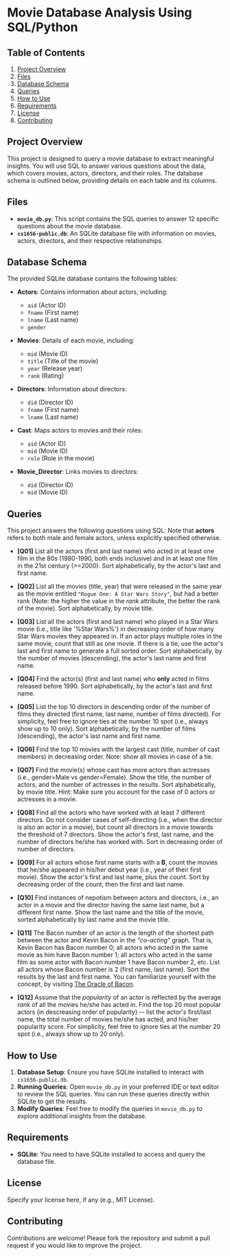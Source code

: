 # Movie Database Analysis Using SQL/Python

## Table of Contents

1. [Project Overview](#project-overview)
2. [Files](#files)
3. [Database Schema](#database-schema)
4. [Queries](#queries)
5. [How to Use](#how-to-use)
6. [Requirements](#requirements)
7. [License](#license)
8. [Contributing](#contributing)

## Project Overview

This project is designed to query a movie database to extract meaningful insights. You will use SQL to answer various questions about the data, which covers movies, actors, directors, and their roles. The database schema is outlined below, providing details on each table and its columns.

## Files

- **`movie_db.py`**: This script contains the SQL queries to answer 12 specific questions about the movie database.
- **`cs1656-public.db`**: An SQLite database file with information on movies, actors, directors, and their respective relationships.

## Database Schema

The provided SQLite database contains the following tables:

- **Actors**: Contains information about actors, including:
  - `aid` (Actor ID)
  - `fname` (First name)
  - `lname` (Last name)
  - `gender` 

- **Movies**: Details of each movie, including:
  - `mid` (Movie ID)
  - `title` (Title of the movie)
  - `year` (Release year)
  - `rank` (Rating)

- **Directors**: Information about directors:
  - `did` (Director ID)
  - `fname` (First name)
  - `lname` (Last name)

- **Cast**: Maps actors to movies and their roles:
  - `aid` (Actor ID)
  - `mid` (Movie ID)
  - `role` (Role in the movie)

- **Movie_Director**: Links movies to directors:
  - `did` (Director ID)
  - `mid` (Movie ID)

## Queries

This project answers the following questions using SQL: Note that **actors** refers to both male and female actors, unless explicitly specified otherwise.

* **[Q01]** List all the actors (first and last name) who acted in at least one film in the 80s (1980-1990, both ends inclusive) and in at least one film in the 21st century (>=2000). Sort alphabetically, by the actor's last and first name.

* **[Q02]** List all the movies (title, year) that were released in the same year as the movie entitled `"Rogue One: A Star Wars Story"`, but had a better rank (Note: the higher the value in the *rank* attribute, the better the rank of the movie). Sort alphabetically, by movie title.  

* **[Q03]** List all the actors (first and last name) who played in a Star Wars movie (i.e., title like '%Star Wars%') in decreasing order of how many Star Wars movies they appeared in. If an actor plays multiple roles in the same movie, count that still as one movie. If there is a tie, use the actor's last and first name to generate a full sorted order. Sort alphabetically, by the number of movies (descending), the actor's last name and first name.  

* **[Q04]** Find the actor(s) (first and last name) who **only** acted in films released before 1990. Sort alphabetically, by the actor's last and first name.  

* **[Q05]** List the top 10 directors in descending order of the number of films they directed (first name, last name, number of films directed). For simplicity, feel free to ignore ties at the number 10 spot (i.e., always show up to 10 only). Sort alphabetically, by the number of films (descending), the actor's last name and first name.  

* **[Q06]** Find the top 10 movies with the largest cast (title, number of cast members) in decreasing order. Note: show all movies in case of a tie.  

* **[Q07]** Find the movie(s) whose cast has more actors than actresses (i.e., gender=Male vs gender=Female).  Show the title, the number of actors, and the number of actresses in the results. Sort alphabetically, by movie title. Hint: Make sure you account for the case of 0 actors or actresses in a movie.

* **[Q08]** Find all the actors who have worked with at least 7 different directors. Do not consider cases of self-directing (i.e., when the director is also an actor in a movie), but count all directors in a movie towards the threshold of 7 directors. Show the actor's first, last name, and the number of directors he/she has worked with. Sort in decreasing order of number of directors.

* **[Q09]** For all actors whose first name starts with a **B**, count the movies that he/she appeared in his/her debut year (i.e., year of their first movie). Show the actor's first and last name, plus the count. Sort by decreasing order of the count, then the first and last name.  

* **[Q10]** Find instances of nepotism between actors and directors, i.e., an actor in a movie and the director having the same last name, but a different first name. Show the last name and the title of the movie, sorted alphabetically by last name and the movie title.  

* **[Q11]** The Bacon number of an actor is the length of the shortest path between the actor and Kevin Bacon in the *"co-acting"* graph. That is, Kevin Bacon has Bacon number 0; all actors who acted in the same movie as him have Bacon number 1; all actors who acted in the same film as some actor with Bacon number 1 have Bacon number 2, etc. List all actors whose Bacon number is 2 (first name, last name). Sort the results by the last and first name. You can familiarize yourself with the concept, by visiting [The Oracle of Bacon](https://oracleofbacon.org).  

* **[Q12]** Assume that the *popularity* of an actor is reflected by the average *rank* of all the movies he/she has acted in. Find the top 20 most popular actors (in descreasing order of popularity) -- list the actor's first/last name, the total number of movies he/she has acted, and his/her popularity score. For simplicity, feel free to ignore ties at the number 20 spot (i.e., always show up to 20 only).  

## How to Use

1. **Database Setup**: Ensure you have SQLite installed to interact with `cs1656-public.db`.
2. **Running Queries**: Open `movie_db.py` in your preferred IDE or text editor to review the SQL queries. You can run these queries directly within SQLite to get the results.
3. **Modify Queries**: Feel free to modify the queries in `movie_db.py` to explore additional insights from the database.

## Requirements

- **SQLite**: You need to have SQLite installed to access and query the database file.

## License

Specify your license here, if any (e.g., MIT License).

## Contributing

Contributions are welcome! Please fork the repository and submit a pull request if you would like to improve the project.






